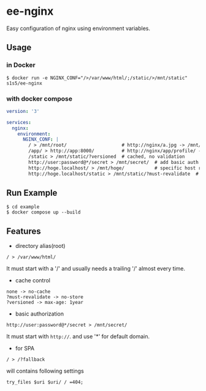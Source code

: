 # ee-nginx
Easy configuration of nginx using environment variables.

## Usage
### in Docker
```shell
$ docker run -e NGINX_CONF="/>/var/www/html/;/static/>/mnt/static" s1s5/ee-nginx
```

### with docker compose
```yaml
version: '3'

services:
  nginx:
    environment:
      NGINX_CONF: |
        / > /mnt/root/                    # http://nginx/a.jpg -> /mnt/root/a.jpg  (no cache)
        /app/ > http://app:8000/          # http://nginx/app/profile/ -> http://app:8000/profile/
        /static > /mnt/static/?versioned  # cached, no validation
        http://user:password@*/secret > /mnt/secret/  # add basic auth
        http://hoge.localhost/ > /mnt/hoge/           # specific host routing
        http://hoge.localhost/static > /mnt/static/?must-revalidate  # cached, always check modification
```

## Run Example
```shell
$ cd example
$ docker compose up --build
```

## Features
- directory alias(root)
```
/ > /var/www/html/
```
It must start with a '/' and usually needs a trailing '/' almost every time.

- cache control
```
none -> no-cache
?must-revalidate -> no-store
?versioned -> max-age: 1year
```

- basic authorization
```
http://user:password@*/secret > /mnt/secret/
```
It must start with `http://`. and use '*' for default domain.

- for SPA
```
/ > /?fallback
```
will contains following settings
```
try_files $uri $uri/ / =404;
```
